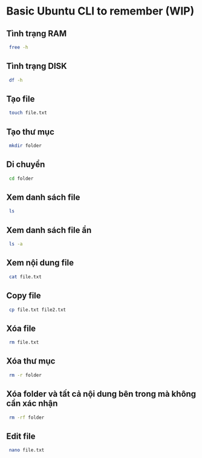 # Basic Ubuntu CLI to remember (WIP)

## Tình trạng RAM

```bash
 free -h
```

## Tình trạng DISK

```bash
 df -h
```

## Tạo file

```bash
 touch file.txt
```

## Tạo thư mục

```bash
 mkdir folder
```

## Di chuyển

```bash
 cd folder
```

## Xem danh sách file

```bash
 ls
```

## Xem danh sách file ẩn

```bash
 ls -a
```

## Xem nội dung file

```bash
 cat file.txt
```

## Copy file

```bash
 cp file.txt file2.txt
```

## Xóa file

```bash
 rm file.txt
```

## Xóa thư mục

```bash
 rm -r folder
```

## Xóa folder và tất cả nội dung bên trong mà không cần xác nhận

```bash
 rm -rf folder
```

## Edit file

```bash
 nano file.txt
```
